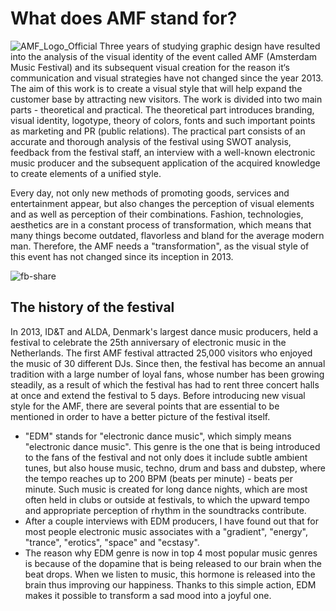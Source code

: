 # What does AMF stand for?
![AMF_Logo_Official](https://user-images.githubusercontent.com/92374927/163868756-dd7e585f-76e0-4afb-a836-4a30fd50e01b.png)
Three years of studying graphic design have resulted into the analysis of the visual identity of the event called AMF (Amsterdam Music Festival) and its subsequent visual creation for the reason it‘s communication and visual strategies have not changed since the year 2013. The aim of this work is to create a visual style that will help expand the customer base by attracting new visitors. The work is divided into two main parts - theoretical and practical. The theoretical part introduces branding, visual identity, logotype, theory of colors, fonts and such important points as marketing and PR (public relations). The practical part consists of an accurate and thorough analysis of the festival using SWOT analysis, feedback from the festival staff, an interview with a well-known electronic music producer and the subsequent application of the acquired knowledge to create elements of a unified style.


Every day, not only new methods of promoting goods, services and entertainment appear, but also changes the perception of visual elements and as well as perception of their combinations. Fashion, technologies, aesthetics are in a constant process of transformation, which means that many things become outdated, flavorless and bland for the average modern man. Therefore, the AMF needs a "transformation", as the visual style of this event has not changed since its inception in 2013.


![fb-share](https://user-images.githubusercontent.com/92374927/163870079-371ce6aa-b1e6-4f1b-ad52-291486afd7e8.jpg)

## The history of the festival
In 2013, ID&T and ALDA, Denmark's largest dance music producers, held a festival to celebrate the 25th anniversary of electronic music in the Netherlands. The first AMF festival attracted 25,000 visitors who enjoyed the music of 30 different DJs. Since then, the festival has become an annual tradition with a large number of loyal fans, whose number has been growing steadily, as a result of which the festival has had to rent three concert halls at once and extend the festival to 5 days.
Before introducing new visual style for the AMF, there are several points that are essential to be mentioned in order to have a better picture of the festival itself.
- "EDM" stands for "electronic dance music", which simply means "electronic dance music". This genre is the one that is being introduced to the fans of the festival and not only does it include subtle ambient tunes, but also house music, techno, drum and bass and dubstep, where the tempo reaches up to 200 BPM (beats per minute) - beats per minute. Such music is created for long dance nights, which are most often held in clubs or outside at festivals, to which the upward tempo and appropriate perception of rhythm in the soundtracks contribute.
- After a couple interviews with EDM producers, I have found out that for most people electronic music associates with a "gradient", "energy", "trance", "erotics", "space" and "ecstasy".
- The reason why EDM genre is now in top 4 most popular music genres is because of the dopamine that is being released to our brain when the beat drops. When we listen to music, this hormone is released into the brain thus improving our happiness. Thanks to this simple action, EDM makes it possible to transform a sad mood into a joyful one.  
